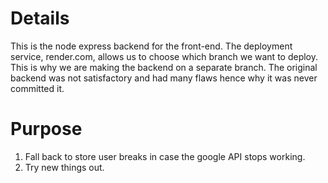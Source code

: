 # Details

This is the node express backend for the front-end. The deployment service, render.com, allows us to choose which branch we want to deploy. This is why we are making the backend on a separate branch. The original backend was not satisfactory and had many flaws hence why it was never committed it. 

# Purpose

1. Fall back to store user breaks in case the google API stops working.
2. Try new things out.